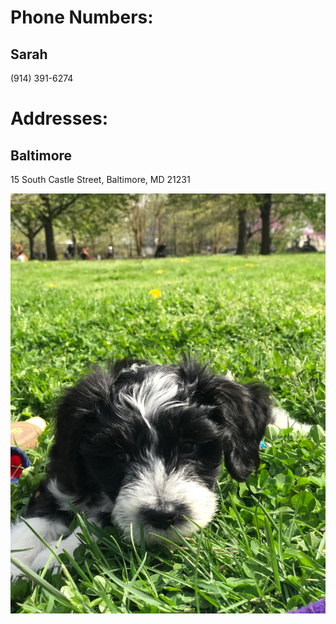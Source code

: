 
# Phone Numbers:

Sarah
------------------------------------------------
(914) 391-6274


# Addresses:

Baltimore
------------------------------------------------
15 South Castle Street, Baltimore, MD 21231

<img src="Hazel.jpeg" alt="hi" class="inline"/>

